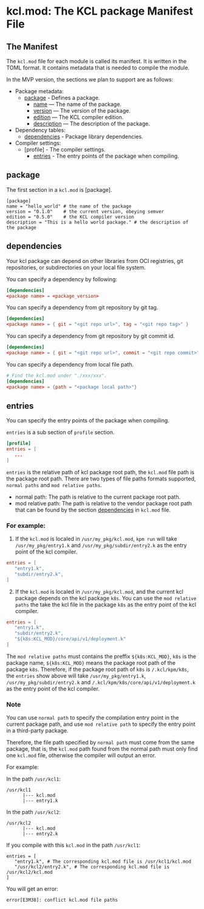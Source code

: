 # kcl.mod: The KCL package Manifest File

## The Manifest

The `kcl.mod` file for each module is called its manifest. It is written in the TOML format. It contains metadata that is needed to compile the module.

In the MVP version, the sections we plan to support are as follows:

- Package metadata:
  - [package](#package) - Defines a package.
    - [name](#package) — The name of the package.
    - [version](#package) — The version of the package.
    - [edition](#package) — The KCL compiler edition.
    - [description](#package) — The description of the package.
- Dependency tables:
  - [dependencies](#dependencies) - Package library dependencies.
- Compiler settings:
  - [profile] - The compiler settings.
    - [entries](#entries) - The entry points of the package when compiling.

## package

The first section in a `kcl.mod` is [package].

```
[package]
name = "hello_world" # the name of the package
version = "0.1.0"    # the current version, obeying semver
edition = "0.5.0"    # the KCL compiler version
description = "This is a hello world package." # the description of the package
```

## dependencies

Your kcl package can depend on other libraries from OCI registries, git repositories, or subdirectories on your local file system.

You can specify a dependency by following:

```toml
[dependencies]
<package name> = <package_version>
```

You can specify a dependency from git repository by git tag.

```toml
[dependencies]
<package name> = { git = "<git repo url>", tag = "<git repo tag>" }
```

You can specify a dependency from git repository by git commit id.

```toml
[dependencies]
<package name> = { git = "<git repo url>", commit = "<git repo commit>" }
```

You can specify a dependency from local file path.

```toml
# Find the kcl.mod under "./xxx/xxx".
[dependencies]
<package name> = {path = "<package local path>"}
```

## entries

You can specify the entry points of the package when compiling.

`entries` is a sub section of `profile` section.

```toml
[profile]
entries = [
   ...
]
```

`entries` is the relative path of kcl package root path, the `kcl.mod` file path is the package root path. There are two types of file paths formats supported, `normal paths` and `mod relative paths`.

- normal path: The path is relative to the current package root path.
- mod relative path: The path is relative to the vendor package root path that can be found by the section [dependencies](#dependencies) in `kcl.mod` file.

### For example:

1. If the `kcl.mod` is localed in `/usr/my_pkg/kcl.mod`, `kpm run` will take `/usr/my_pkg/entry1.k` and `/usr/my_pkg/subdir/entry2.k` as the entry point of the kcl compiler.

```toml
entries = [
   "entry1.k",
   "subdir/entry2.k",
]
```

2. If the `kcl.mod` is localed in `/usr/my_pkg/kcl.mod`, and the current kcl package depends on the kcl package `k8s`. You can use the `mod relative paths` the take the kcl file in the package `k8s` as the entry point of the kcl compiler.

```toml
entries = [
   "entry1.k",
   "subdir/entry2.k",
   "${k8s:KCL_MOD}/core/api/v1/deployment.k"
]
```

The `mod relative paths` must contains the preffix `${k8s:KCL_MOD}`, `k8s` is the package name, `${k8s:KCL_MOD}` means the package root path of the package `k8s`. Therefore, if the package root path of `k8s` is `/.kcl/kpm/k8s`, the `entries` show above will take `/usr/my_pkg/entry1.k`, `/usr/my_pkg/subdir/entry2.k` and `/.kcl/kpm/k8s/core/api/v1/deployment.k` as the entry point of the kcl compiler.

### Note

You can use `normal path` to specify the compilation entry point in the current package path, and use `mod relative path` to specify the entry point in a third-party package.

Therefore, the file path specified by `normal path` must come from the same package, that is, the `kcl.mod` path found from the normal path must only find one `kcl.mod` file, otherwise the compiler will output an error.

For example:

In the path `/usr/kcl1`:

```
/usr/kcl1
      |--- kcl.mod
      |--- entry1.k
```

In the path `/usr/kcl2`:

```
/usr/kcl2
      |--- kcl.mod
      |--- entry2.k
```

If you compile with this `kcl.mod` in the path `/usr/kcl1`:

```
entries = [
   "entry1.k", # The corresponding kcl.mod file is /usr/kcl1/kcl.mod
   "/usr/kcl2/entry2.k", # The corresponding kcl.mod file is /usr/kcl2/kcl.mod
]
```

You will get an error:

```
error[E3M38]: conflict kcl.mod file paths
```
